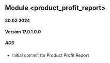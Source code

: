 ## Module <product_profit_report>

#### 20.02.2024
#### Version 17.0.1.0.0
##### ADD
- Initial commit for Product Profit Report
